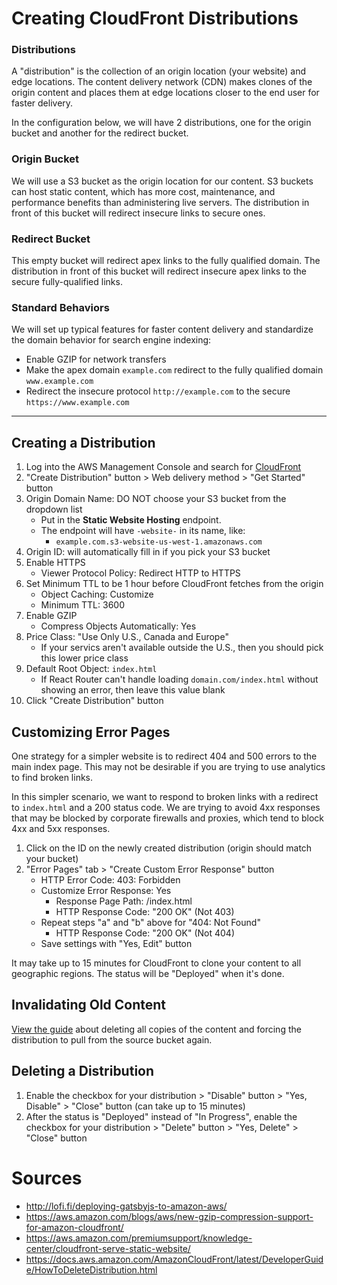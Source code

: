 # Creating CloudFront Distributions

### Distributions
A "distribution" is the collection of an origin location (your website) and edge locations. The content delivery network (CDN) makes clones of the origin content and places them at edge locations closer to the end user for faster delivery.

In the configuration below, we will have 2 distributions, one for the origin bucket and another for the redirect bucket.

### Origin Bucket
We will use a S3 bucket as the origin location for our content. S3 buckets can host static content, which has more cost, maintenance, and performance benefits than administering live servers. The distribution in front of this bucket will redirect insecure links to secure ones.

### Redirect Bucket
This empty bucket will redirect apex links to the fully qualified domain. The distribution in front of this bucket will redirect insecure apex links to the secure fully-qualified links.

### Standard Behaviors
We will set up typical features for faster content delivery and standardize the domain behavior for search engine indexing:
  * Enable GZIP for network transfers
  * Make the apex domain `example.com` redirect to the fully qualified domain `www.example.com`
  * Redirect the insecure protocol `http://example.com` to the secure `https://www.example.com`

---

## Creating a Distribution
1. Log into the AWS Management Console and search for [CloudFront](https://console.aws.amazon.com/cloudfront/home?#)
2. "Create Distribution" button > Web delivery method > "Get Started" button
3. Origin Domain Name: DO NOT choose your S3 bucket from the dropdown list
    * Put in the **Static Website Hosting** endpoint.
    * The endpoint will have `-website-` in its name, like:
      * `example.com.s3-website-us-west-1.amazonaws.com`
4. Origin ID: will automatically fill in if you pick your S3 bucket
5. Enable HTTPS
    * Viewer Protocol Policy: Redirect HTTP to HTTPS
6. Set Minimum TTL to be 1 hour before CloudFront fetches from the origin
    * Object Caching: Customize
    * Minimum TTL: 3600
7. Enable GZIP
    * Compress Objects Automatically: Yes
8. Price Class: "Use Only U.S., Canada and Europe"
    * If your servics aren't available outside the U.S., then you should pick this lower price class
9. Default Root Object: `index.html`
    * If React Router can't handle loading `domain.com/index.html` without showing an error, then leave this value blank
10. Click "Create Distribution" button

## Customizing Error Pages
One strategy for a simpler website is to redirect 404 and 500 errors to the main index page. This may not be desirable if you are trying to use analytics to find broken links.

In this simpler scenario, we want to respond to broken links with a redirect to `index.html` and a 200 status code. We are trying to avoid 4xx responses that may be blocked by corporate firewalls and proxies, which tend to block 4xx and 5xx responses.

1. Click on the ID on the newly created distribution (origin should match your bucket)
2. "Error Pages" tab > "Create Custom Error Response" button
    * HTTP Error Code: 403: Forbidden
    * Customize Error Response: Yes
      * Response Page Path: /index.html
      * HTTP Response Code: "200 OK" (Not 403)
    * Repeat steps "a" and "b" above for "404: Not Found"
      * HTTP Response Code: "200 OK" (Not 404)
    * Save settings with "Yes, Edit" button

 It may take up to 15 minutes for CloudFront to clone your content to all geographic regions. The status will be "Deployed" when it's done.

## Invalidating Old Content
[View the guide](./Invalidating-Old-Data-on-Cloudfront.md) about deleting all copies of the content and forcing the distribution to pull from the source bucket again.

## Deleting a Distribution
1. Enable the checkbox for your distribution > "Disable" button > "Yes, Disable" > "Close" button (can take up to 15 minutes)
2. After the status is "Deployed" instead of "In Progress", enable the checkbox for your distribution > "Delete" button > "Yes, Delete" > "Close" button

# Sources
  * http://lofi.fi/deploying-gatsbyjs-to-amazon-aws/
  * https://aws.amazon.com/blogs/aws/new-gzip-compression-support-for-amazon-cloudfront/
  * https://aws.amazon.com/premiumsupport/knowledge-center/cloudfront-serve-static-website/
  * https://docs.aws.amazon.com/AmazonCloudFront/latest/DeveloperGuide/HowToDeleteDistribution.html


